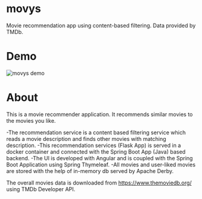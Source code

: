 # movys
Movie recommendation app using content-based filtering. Data provided by TMDb.


# Demo
![movys demo](demo/movys-demo.gif)


# About
This is a movie recommender application. It recommends similar movies to the movies you like.

-The recommendation service is a content based filtering service which reads a movie description and finds other movies with matching description.
-This recommendation services (Flask App) is served in a docker container and connected with the Spring Boot App (Java) based backend.
-The UI is developed with Angular and is coupled with the Spring Boot Application using Spring Thymeleaf.
-All movies and user-liked movies are stored with the help of in-memory db served by Apache Derby.

The overall movies data is downloaded from https://www.themoviedb.org/ using TMDb Developer API.
